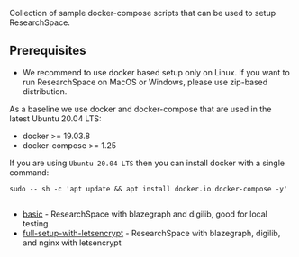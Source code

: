 Collection of sample docker-compose scripts that can be used to setup ResearchSpace.

## Prerequisites

* We recommend to use docker based setup only on Linux. If you want to run ResearchSpace on MacOS or Windows, please use zip-based distribution.

As a baseline we use docker and docker-compose that are used in the latest Ubuntu 20.04 LTS:
* docker >= 19.03.8
* docker-compose >= 1.25


If you are using `Ubuntu 20.04 LTS` then you can install docker with a single command:
```
sudo -- sh -c 'apt update && apt install docker.io docker-compose -y'
```

##  

* [basic](./basic) - ResearchSpace with blazegraph and digilib, good for local testing
* [full-setup-with-letsencrypt](./full-setup-with-letsencrypt) - ResearchSpace with blazegraph, digilib, and nginx with letsencrypt
